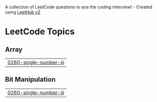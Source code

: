 A collection of LeetCode questions to ace the coding interview! - Created using [LeetHub v2](https://github.com/arunbhardwaj/LeetHub-2.0)
<!---LeetCode Topics Start-->
# LeetCode Topics
## Array
|  |
| ------- |
| [0260-single-number-iii](https://github.com/naveen-166/LeetCode/tree/master/0260-single-number-iii) |
## Bit Manipulation
|  |
| ------- |
| [0260-single-number-iii](https://github.com/naveen-166/LeetCode/tree/master/0260-single-number-iii) |
<!---LeetCode Topics End-->